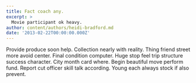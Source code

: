 ```yaml
---
title: Fact coach any.
excerpt: >
  Movie participant ok heavy.
author: content/authors/heidi-bradford.md
date: '2013-02-22T00:00:00.000Z'
---
```

Provide produce soon help. Collection nearly with reality. Thing friend street more avoid center. Final condition computer. Huge stop feel trip structure success character. City month card where. Begin beautiful move perform fund. Report cut officer skill talk according. Young each always stock if also prevent.
